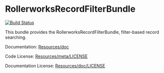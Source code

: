 ﻿RollerworksRecordFilterBundle
=============================

[![Build Status](https://secure.travis-ci.org/rollerworks/RollerworksRecordFilterBundle.png?branch=2.0)](http://travis-ci.org/rollerworks/RollerworksRecordFilterBundle)

This bundle provides the RollerworksRecordFilterBundle, filter-based record searching.

Documentation: 
[Resources/doc](Resources/doc)

Code License:
[Resources/meta/LICENSE](Resources/meta/LICENSE)

Documentation License:
[Resources/doc/LICENSE](Resources/doc/LICENSE)
